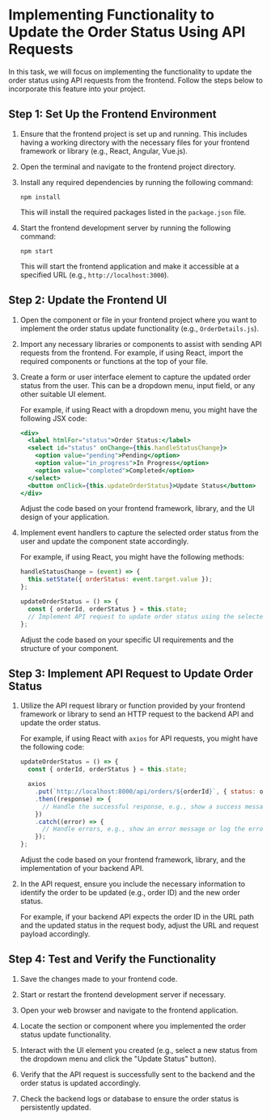# Implementing Functionality to Update the Order Status Using API Requests

In this task, we will focus on implementing the functionality to update the order status using API requests from the frontend. Follow the steps below to incorporate this feature into your project.

## Step 1: Set Up the Frontend Environment

1. Ensure that the frontend project is set up and running. This includes having a working directory with the necessary files for your frontend framework or library (e.g., React, Angular, Vue.js).

2. Open the terminal and navigate to the frontend project directory.

3. Install any required dependencies by running the following command:

   ```shell
   npm install
   ```

   This will install the required packages listed in the `package.json` file.

4. Start the frontend development server by running the following command:

   ```shell
   npm start
   ```

   This will start the frontend application and make it accessible at a specified URL (e.g., `http://localhost:3000`).

## Step 2: Update the Frontend UI

1. Open the component or file in your frontend project where you want to implement the order status update functionality (e.g., `OrderDetails.js`).

2. Import any necessary libraries or components to assist with sending API requests from the frontend. For example, if using React, import the required components or functions at the top of your file.

3. Create a form or user interface element to capture the updated order status from the user. This can be a dropdown menu, input field, or any other suitable UI element.

   For example, if using React with a dropdown menu, you might have the following JSX code:

   ```jsx
   <div>
     <label htmlFor="status">Order Status:</label>
     <select id="status" onChange={this.handleStatusChange}>
       <option value="pending">Pending</option>
       <option value="in_progress">In Progress</option>
       <option value="completed">Completed</option>
     </select>
     <button onClick={this.updateOrderStatus}>Update Status</button>
   </div>
   ```

   Adjust the code based on your frontend framework, library, and the UI design of your application.

4. Implement event handlers to capture the selected order status from the user and update the component state accordingly.

   For example, if using React, you might have the following methods:

   ```javascript
   handleStatusChange = (event) => {
     this.setState({ orderStatus: event.target.value });
   };

   updateOrderStatus = () => {
     const { orderId, orderStatus } = this.state;
     // Implement API request to update order status using the selected value
   };
   ```

   Adjust the code based on your specific UI requirements and the structure of your component.

## Step 3: Implement API Request to Update Order Status

1. Utilize the API request library or function provided by your frontend framework or library to send an HTTP request to the backend API and update the order status.

   For example, if using React with `axios` for API requests, you might have the following code:

   ```javascript
   updateOrderStatus = () => {
     const { orderId, orderStatus } = this.state;

     axios
       .put(`http://localhost:8000/api/orders/${orderId}`, { status: orderStatus })
       .then((response) => {
         // Handle the successful response, e.g., show a success message or update the UI
       })
       .catch((error) => {
         // Handle errors, e.g., show an error message or log the error
       });
   };
   ```

   Adjust the code based on your frontend framework, library, and the implementation of your backend API.

2. In the API request, ensure you include the necessary information to identify the order to be updated (e.g., order ID) and the new order status.

   For example, if your backend API expects the order ID in the URL path and the updated status in the request body, adjust the URL and request payload accordingly.

## Step 4: Test and Verify the Functionality

1. Save the changes made to your frontend code.

2. Start or restart the frontend development server if necessary.

3. Open your web browser and navigate to the frontend application.

4. Locate the section or component where you implemented the order status update functionality.

5. Interact with the UI element you created (e.g., select a new status from the dropdown menu and click the "Update Status" button).

6. Verify that the API request is successfully sent to the backend and the order status is updated accordingly.

7. Check the backend logs or database to ensure the order status is persistently updated.


